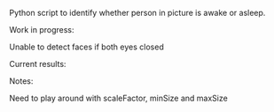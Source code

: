 Python script to identify whether person in picture is awake or asleep.

Work in progress:

Unable to detect faces if both eyes closed

Current results:


Notes:

Need to play around with scaleFactor, minSize and maxSize
